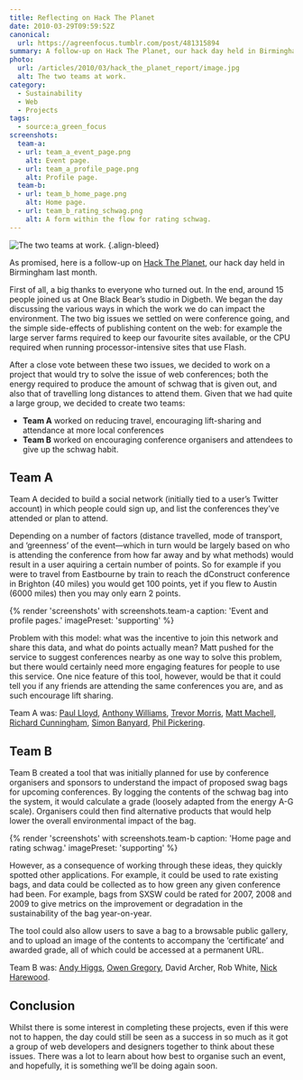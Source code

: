 ```yaml
---
title: Reflecting on Hack The Planet
date: 2010-03-29T09:59:52Z
canonical:
  url: https://agreenfocus.tumblr.com/post/481315894
summary: A follow-up on Hack The Planet, our hack day held in Birmingham last month.
photo:
  url: /articles/2010/03/hack_the_planet_report/image.jpg
  alt: The two teams at work.
category:
  - Sustainability
  - Web
  - Projects
tags:
  - source:a_green_focus
screenshots:
  team-a:
  - url: team_a_event_page.png
    alt: Event page.
  - url: team_a_profile_page.png
    alt: Profile page.
  team-b:
  - url: team_b_home_page.png
    alt: Home page.
  - url: team_b_rating_schwag.png
    alt: A form within the flow for rating schwag.
---
```

![](/image.jpg 'The two teams at work.')
{.align-bleed}

As promised, here is a follow-up on [Hack The Planet](/2010/02/hack_the_planet), our hack day held in Birmingham last month.

First of all, a big thanks to everyone who turned out. In the end, around 15 people joined us at One Black Bear’s studio in Digbeth. We began the day discussing the various ways in which the work we do can impact the environment. The two big issues we settled on were conference going, and the simple side-effects of publishing content on the web: for example the large server farms required to keep our favourite sites available, or the CPU required when running processor-intensive sites that use Flash.

After a close vote between these two issues, we decided to work on a project that would try to solve the issue of web conferences; both the energy required to produce the amount of schwag that is given out, and also that of travelling long distances to attend them. Given that we had quite a large group, we decided to create two teams:

* **Team A** worked on reducing travel, encouraging lift-sharing and attendance at more local conferences
* **Team B** worked on encouraging conference organisers and attendees to give up the schwag habit.

## Team A

Team A decided to build a social network (initially tied to a user’s Twitter account) in which people could sign up, and list the conferences they’ve attended or plan to attend.

Depending on a number of factors (distance travelled, mode of transport, and ‘greenness’ of the event—which in turn would be largely based on who is attending the conference from how far away and by what methods) would result in a user aquiring a certain number of points. So for example if you were to travel from Eastbourne by train to reach the dConstruct conference in Brighton (40 miles) you would get 100 points, yet if you flew to Austin (6000 miles) then you may only earn 2 points.

{% render 'screenshots' with screenshots.team-a
  caption: 'Event and profile pages.'
  imagePreset: 'supporting'
%}

Problem with this model: what was the incentive to join this network and share this data, and what do points actually mean? Matt pushed for the service to suggest conferences nearby as one way to solve this problem, but there would certainly need more engaging features for people to use this service. One nice feature of this tool, however, would be that it could tell you if any friends are attending the same conferences you are, and as such encourage lift sharing.

Team A was: [Paul Lloyd][1], [Anthony Williams][2], [Trevor Morris][3], [Matt Machell][4], [Richard Cunningham][5], [Simon Banyard][6], [Phil Pickering][7].

## Team B

Team B created a tool that was initially planned for use by conference organisers and sponsors to understand the impact of proposed swag bags for upcoming conferences. By logging the contents of the schwag bag into the system, it would calculate a grade (loosely adapted from the energy A-G scale). Organisers could then find alternative products that would help lower the overall environmental impact of the bag.

{% render 'screenshots' with screenshots.team-b
  caption: 'Home page and rating schwag.'
  imagePreset: 'supporting'
%}

However, as a consequence of working through these ideas, they quickly spotted other applications. For example, it could be used to rate existing bags, and data could be collected as to how green any given conference had been. For example, bags from SXSW could be rated for 2007, 2008 and 2009 to give metrics on the improvement or degradation in the sustainability of the bag year-on-year.

The tool could also allow users to save a bag to a browsable public gallery, and to upload an image of the contents to accompany the ‘certificate’ and awarded grade, all of which could be accessed at a permanent URL.

Team B was: [Andy Higgs][8], [Owen Gregory][9], David Archer, Rob White, [Nick Harewood][10].

## Conclusion

Whilst there is some interest in completing these projects, even if this were not to happen, the day could still be seen as a success in so much as it got a group of web developers and designers together to think about these issues. There was a lot to learn about how best to organise such an event, and hopefully, it is something we’ll be doing again soon.

[1]: https://paulrobertlloyd.com
[2]: http://abitgone.co.uk
[3]: https://trovster.com
[4]: https://eclecticdreams.com
[5]: https://richardcunningham.co.uk
[6]: https://twitter.com/simonbanyard
[7]: https://twitter.com/phil_interact
[8]: https://justbeyondthebridge.co.uk
[9]: https://fullcreammilk.co.uk
[10]: http://www.space-scape.com
